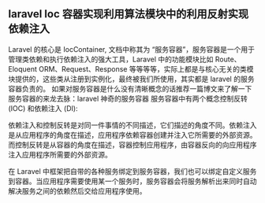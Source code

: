 ## laravel loc 容器实现利用算法模块中的利用反射实现依赖注入

Laravel 的核心是 IocContainer, 文档中称其为 “服务容器”，服务容器是一个用于管理类依赖和执行依赖注入的强大工具，Laravel 中的功能模块比如 Route、Eloquent ORM、Request、Response 等等等等，实际上都是与核心无关的类模块提供的，这些类从注册到实例化，最终被我们所使用，其实都是 laravel 的服务容器负责的。
如果对服务容器是什么没有清晰概念的话推荐一篇博文来了解一下服务容器的来龙去脉：laravel 神奇的服务容器
服务容器中有两个概念控制反转 (IOC) 和依赖注入 (DI):

依赖注入和控制反转是对同一件事情的不同描述，它们描述的角度不同。依赖注入是从应用程序的角度在描述，应用程序依赖容器创建并注入它所需要的外部资源。而控制反转是从容器的角度在描述，容器控制应用程序，由容器反向的向应用程序注入应用程序所需要的外部资源。

在 Laravel 中框架把自带的各种服务绑定到服务容器，我们也可以绑定自定义服务到容器。当应用程序需要使用某一个服务时，服务容器会将服务解析出来同时自动解决服务之间的依赖然后交给应用程序使用。
